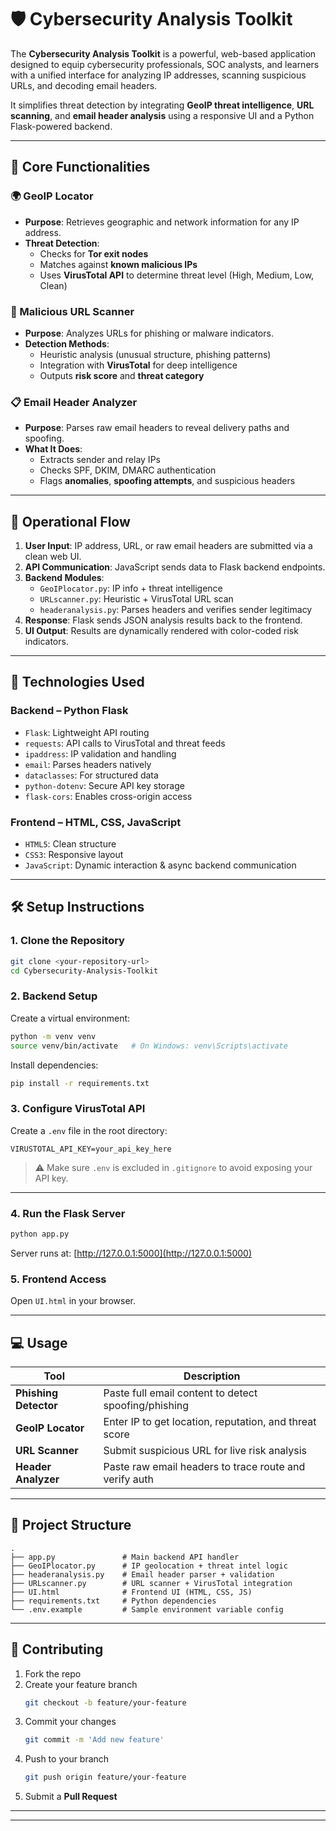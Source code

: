 
# 🛡️ Cybersecurity Analysis Toolkit

The **Cybersecurity Analysis Toolkit** is a powerful, web-based application designed to equip cybersecurity professionals, SOC analysts, and learners with a unified interface for analyzing IP addresses, scanning suspicious URLs, and decoding email headers.

It simplifies threat detection by integrating **GeoIP threat intelligence**, **URL scanning**, and **email header analysis** using a responsive UI and a Python Flask-powered backend.

---

## 🚀 Core Functionalities

### 🌍 GeoIP Locator
- **Purpose**: Retrieves geographic and network information for any IP address.
- **Threat Detection**:
  - Checks for **Tor exit nodes**
  - Matches against **known malicious IPs**
  - Uses **VirusTotal API** to determine threat level (High, Medium, Low, Clean)

### 🔗 Malicious URL Scanner
- **Purpose**: Analyzes URLs for phishing or malware indicators.
- **Detection Methods**:
  - Heuristic analysis (unusual structure, phishing patterns)
  - Integration with **VirusTotal** for deep intelligence
  - Outputs **risk score** and **threat category**

### 📋 Email Header Analyzer
- **Purpose**: Parses raw email headers to reveal delivery paths and spoofing.
- **What It Does**:
  - Extracts sender and relay IPs
  - Checks SPF, DKIM, DMARC authentication
  - Flags **anomalies**, **spoofing attempts**, and suspicious headers

---

## 🔁 Operational Flow

1. **User Input**: IP address, URL, or raw email headers are submitted via a clean web UI.
2. **API Communication**: JavaScript sends data to Flask backend endpoints.
3. **Backend Modules**:
   - `GeoIPlocator.py`: IP info + threat intelligence
   - `URLscanner.py`: Heuristic + VirusTotal URL scan
   - `headeranalysis.py`: Parses headers and verifies sender legitimacy
4. **Response**: Flask sends JSON analysis results back to the frontend.
5. **UI Output**: Results are dynamically rendered with color-coded risk indicators.

---

## 🧪 Technologies Used

### Backend – Python Flask
- `Flask`: Lightweight API routing
- `requests`: API calls to VirusTotal and threat feeds
- `ipaddress`: IP validation and handling
- `email`: Parses headers natively
- `dataclasses`: For structured data
- `python-dotenv`: Secure API key storage
- `flask-cors`: Enables cross-origin access

### Frontend – HTML, CSS, JavaScript
- `HTML5`: Clean structure
- `CSS3`: Responsive layout
- `JavaScript`: Dynamic interaction & async backend communication

---

## 🛠️ Setup Instructions

### 1. Clone the Repository
```bash
git clone <your-repository-url>
cd Cybersecurity-Analysis-Toolkit
```

### 2. Backend Setup

Create a virtual environment:
```bash
python -m venv venv
source venv/bin/activate   # On Windows: venv\Scripts\activate
```

Install dependencies:
```bash
pip install -r requirements.txt
```

### 3. Configure VirusTotal API
Create a `.env` file in the root directory:
```env
VIRUSTOTAL_API_KEY=your_api_key_here
```

> ⚠️ Make sure `.env` is excluded in `.gitignore` to avoid exposing your API key.

---

### 4. Run the Flask Server
```bash
python app.py
```

Server runs at: [http://127.0.0.1:5000](http://127.0.0.1:5000)

### 5. Frontend Access
Open `UI.html` in your browser.

---

## 💻 Usage

| Tool                  | Description |
|-----------------------|-------------|
| **Phishing Detector** | Paste full email content to detect spoofing/phishing |
| **GeoIP Locator**     | Enter IP to get location, reputation, and threat score |
| **URL Scanner**       | Submit suspicious URL for live risk analysis |
| **Header Analyzer**   | Paste raw email headers to trace route and verify auth |

---

## 📂 Project Structure

```
.
├── app.py               # Main backend API handler
├── GeoIPlocator.py      # IP geolocation + threat intel logic
├── headeranalysis.py    # Email header parser + validation
├── URLscanner.py        # URL scanner + VirusTotal integration
├── UI.html              # Frontend UI (HTML, CSS, JS)
├── requirements.txt     # Python dependencies
└── .env.example         # Sample environment variable config
```

---

## 🤝 Contributing

1. Fork the repo  
2. Create your feature branch  
   ```bash
   git checkout -b feature/your-feature
   ```
3. Commit your changes  
   ```bash
   git commit -m 'Add new feature'
   ```
4. Push to your branch  
   ```bash
   git push origin feature/your-feature
   ```
5. Submit a **Pull Request**

---
<!-- 
## 📬 Contact

Have questions or want to contribute ideas?  
Open an issue or reach out via pull request. -->
---
